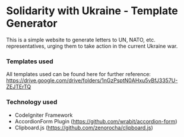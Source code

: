 # Solidarity with Ukraine - Template Generator

This is a simple website to generate letters to UN, NATO, etc. representatives, urging them to take action in the current Ukraine war.

### Templates used

All templates used can be found here for further reference:
https://drive.google.com/drive/folders/1nGzPsptN0AHxu5vBfJ3357U-ZEJTErTQ

### Technology used 

- CodeIgniter Framework
- AccordionForm Plugin (https://github.com/wrabit/accordion-form)
- Clipboard.js (https://github.com/zenorocha/clipboard.js)